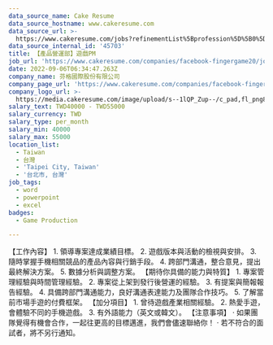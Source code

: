 ```yaml
---
data_source_name: Cake Resume
data_source_hostname: www.cakeresume.com
data_source_url: >-
  https://www.cakeresume.com/jobs?refinementList%5Bprofession%5D%5B0%5D=game-production&range%5Bsalary_range%5D%5Bmin%5D=1000000
data_source_internal_id: '45703'
title: 【產品營運部】遊戲PM
job_url: 'https://www.cakeresume.com/companies/facebook-fingergame20/jobs/2fa30e'
date: 2022-09-06T06:34:47.263Z
company_name: 芬格國際股份有限公司
company_page_url: 'https://www.cakeresume.com/companies/facebook-fingergame20'
company_logo_url: >-
  https://media.cakeresume.com/image/upload/s--1lQP_Zup--/c_pad,fl_png8,h_200,w_200/v1636359796/syoqurpvqalunvk7rknc.png
salary_text: TWD40000 - TWD55000
salary_currency: TWD
salary_type: per_month
salary_min: 40000
salary_max: 55000
location_list:
  - Taiwan
  - 台灣
  - 'Taipei City, Taiwan'
  - '台北市, 台灣'
job_tags:
  - word
  - powerpoint
  - excel
badges:
  - Game Production

---
```


【工作內容】 1. 領導專案達成業績目標。 2. 遊戲版本與活動的檢視與安排。 3. 隨時掌握手機相關競品的產品內容與行銷手段。 4. 跨部門溝通，整合意見，提出最終解決方案。 5. 數據分析與調整方案。 【期待你具備的能力與特質】 1. 專案管理經驗與時間管理經驗。 2. 專案從上架到發行後營運的經驗。 3. 有提案與簡報報告經驗。 4. 具備跨部門溝通能力，良好溝通表達能力及團隊合作技巧。 5. 了解當前市場手遊的付費框架。 【加分項目】 1. 曾待遊戲產業相關經驗。 2. 熱愛手遊，會體驗不同的手機遊戲。 3. 有外語能力（英文或韓文）。 【注意事項】 · 如果團隊覺得有機會合作，一起往更高的目標邁進，我們會儘速聯絡你！ · 若不符合的面試者，將不另行通知。